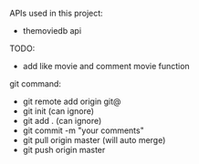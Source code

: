 APIs used in this project:

   - themoviedb api

TODO:
  
  - add like movie and comment movie function
  
  

git command:

   - git remote add origin git@
   - git init (can ignore)
   - git add . (can ignore)
   - git commit -m "your comments"
   - git pull origin master  (will auto merge)
   - git push origin master
